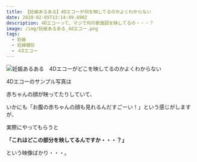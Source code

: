 ```yaml
---
title: 【妊娠あるある】4Dエコーが何を映してるのかよくわからない
date: 2020-02-05T13:14:49.690Z
description: 4Dエコーって、マジで何の断面図を映してるの・・・？
image: /img/妊娠あるある_4dエコー.png
tags:
  - 妊娠
  - 妊婦健診
  - ４Dエコー
---
```

![妊娠あるある　4Dエコーがどこを映してるのかよくわからない](/img/妊娠あるある_4dエコー.png "妊娠あるある　4Dエコーがどこを映してるのかよくわからない")



4Dエコーのサンプル写真は

赤ちゃんの顔が映ってたりしていて、

いかにも「お腹の赤ちゃんの顔も見れるんだすごーい！」という感じがしますが、

実際にやってもらうと

**「これはどこの部分を映してるんですか・・・？」**

という映像ばかり・・・。
